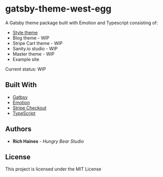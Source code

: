 # gatsby-theme-west-egg

A Gatsby theme package built with Emotion and Typescript consisting of:

- [Style theme](https://www.npmjs.com/package/gatsby-theme-west-egg-style)
- Blog theme - WIP
- Stripe Cart theme - WIP
- Sanity.io studio - WIP
- Master theme - WIP
- Example site

Current status: WIP

## Built With

- [Gatbsy](https://www.gatsbyjs.org/)
- [Emotion](https://emotion.sh/docs/introduction)
- [Stripe Checkout](https://stripe.com/en-se)
- [TypeScript](https://www.typescriptlang.org/)

## Authors

- **Rich Haines** - _Hungry Bear Studio_

## License

This project is licensed under the MIT License
